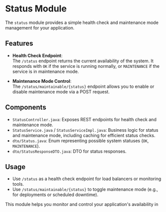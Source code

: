 # Status Module

The `status` module provides a simple health check and maintenance mode management for your application.

## Features

- **Health Check Endpoint**:  
  The `/status` endpoint returns the current availability of the system. It responds with `OK` if the service is running normally, or `MAINTENANCE` if the service is in maintenance mode.

- **Maintenance Mode Control**:  
  The `/status/maintainable/{status}` endpoint allows you to enable or disable maintenance mode via a POST request.

## Components

- `StatusController.java`: Exposes REST endpoints for health check and maintenance mode.
- `StatusService.java` / `StatusServiceImpl.java`: Business logic for status and maintenance mode, including caching for efficient status checks.
- `dto/Status.java`: Enum representing possible system statuses (`OK`, `MAINTENANCE`).
- `dto/StatusResponseDTO.java`: DTO for status responses.

## Usage

- Use `/status` as a health check endpoint for load balancers or monitoring tools.
- Use `/status/maintainable/{status}` to toggle maintenance mode (e.g., for deployments or scheduled downtime).

This module helps you monitor and control your application's availability in

